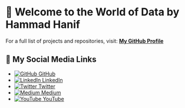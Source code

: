 # 👋 Welcome to the World of Data by **Hammad Hanif**
For a full list of projects and repositories, visit: [<i class="fab fa-github"></i> **My GitHub Profile**](https://github.com/hammadhanif267)

## 🌟 My Social Media Links

- [![GitHub](https://img.shields.io/badge/GitHub-181717?style=flat&logo=github&logoColor=white) GitHub](https://github.com/hammadhanif267)
- [![LinkedIn](https://img.shields.io/badge/LinkedIn-0A66C2?style=flat&logo=linkedin&logoColor=white) LinkedIn](https://www.linkedin.com/in/hammad-hanif-153a182bb/)
- [![Twitter](https://img.shields.io/badge/Twitter-1DA1F2?style=flat&logo=twitter&logoColor=white) Twitter](https://twitter.com/hammadhanif267)
- [![Medium](https://img.shields.io/badge/Medium-12100E?style=flat&logo=medium&logoColor=white) Medium](https://medium.com/@hammadhanif267)
- [![YouTube](https://img.shields.io/badge/YouTube-FF0000?style=flat&logo=youtube&logoColor=white) YouTube](https://www.youtube.com/@hammadhanif267/community)